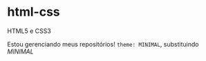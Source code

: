# html-css
 HTML5 e CSS3

 Estou gerenciando meus repositórios!
 `theme: MINIMAL`, substituindo _MINIMAL_
